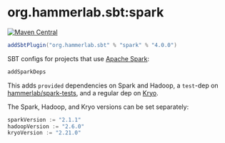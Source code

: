 # org.hammerlab.sbt:spark

[![Maven Central](https://img.shields.io/badge/maven%20central-4.0.0-green.svg)](http://search.maven.org/#search%7Cga%7C1%7Cg%3A%22org.hammerlab.sbt%22%20a%3A%spark%22)

```scala
addSbtPlugin("org.hammerlab.sbt" % "spark" % "4.0.0")
```

SBT configs for projects that use [Apache Spark](http://spark.apache.org/):

```scala
addSparkDeps
```

This adds `provided` dependencies on Spark and Hadoop, a `test`-dep on [hammerlab/spark-tests](https://github.com/hammerlab/spark-tests), and a regular dep on [Kryo](https://github.com/EsotericSoftware/kryo).

The Spark, Hadoop, and Kryo versions can be set separately:

```scala
sparkVersion := "2.1.1"
hadoopVersion := "2.6.0"
kryoVersion := "2.21.0"
```
